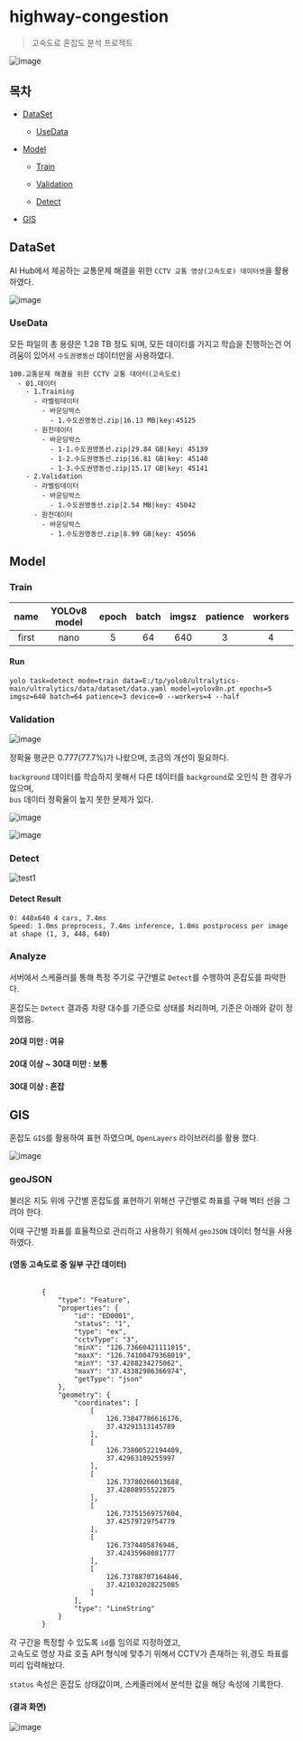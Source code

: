 # highway-congestion

> 고속도로 혼잡도 분석 프로젝트

![image](https://github.com/user-attachments/assets/3e0095f8-ebd8-4aab-93ce-2ef7460131c3)

## 목차
* [DataSet](#DataSet)

  * [UseData](#UseData)

* [Model](#Model)

  * [Train](#Train)

  * [Validation](#Validation)
 
  * [Detect](#Detect)
 
* [GIS](#GIS)

## DataSet

AI Hub에서 제공하는 교통문제 해결을 위한 `CCTV 교통 영상(고속도로) 데이터셋`을 활용하였다.

![image](https://github.com/user-attachments/assets/43685ff0-e5d3-44af-977a-cace2db4cf53)

### UseData

모든 파일의 총 용량은 1.28 TB 정도 되며, 모든 데이터를 가지고 학습을 진행하는건 어려움이 있어서 `수도권영동선` 데이터만을 사용하였다.

```
100.교통문제 해결을 위한 CCTV 교통 데아터(고속도로)
  - 01.데이터
    - 1.Training
      - 라벨링데이터
        - 바운딩박스
          - 1.수도권영동선.zip|16.13 MB|key:45125
      - 원천데이터
        - 바운딩박스
          - 1-1.수도권영동선.zip|29.84 GB|key: 45139
          - 1-2.수도권영동선.zip|16.81 GB|key: 45140
          - 1-3.수도권영동선.zip|15.17 GB|key: 45141
    - 2.Validation
      - 라벨링데이터
        - 바운딩박스
          - 1.수도권영동선.zip|2.54 MB|key: 45042
      - 원천데이터
        - 바운딩박스
          - 1.수도권영동선.zip|8.99 GB|key: 45056
```

## Model

### Train

|   name   | YOLOv8 model | epoch | batch | imgsz | patience | workers |
|:--------:|:------------:|:-----:|:-----:|:-----:|:--------:|:-------:|
|  first   |     nano     |   5   |  64   |  640  |     3    |    4    |

#### Run

```
yolo task=detect mode=train data=E:/tp/yolo8/ultralytics-main/ultralytics/data/dataset/data.yaml model=yolov8n.pt epochs=5 imgsz=640 batch=64 patience=3 device=0 --workers=4 --half
```

### Validation

![image](https://github.com/user-attachments/assets/afb5665f-56e8-49f9-9465-4bfcba07fd4c)

정확율 평균은 0.777(77.7%)가 나왔으며, 조금의 개선이 필요하다.

`background` 데이터를 학습하지 못해서 다른 데이터를 `background`로 오인식 한 경우가 많으며,<br/>
`bus` 데이터 정확율이 높지 못한 문제가 있다.

![image](https://github.com/user-attachments/assets/71e4abb7-8496-4b54-b552-08f262073062)

![image](https://github.com/user-attachments/assets/6b670c18-d47e-4d23-945d-087aa862a487)

### Detect

![test1](https://github.com/user-attachments/assets/c80f7f80-6667-4675-894a-8fb9cbe7bee0)

#### Detect Result

```
0: 448x640 4 cars, 7.4ms
Speed: 1.0ms preprocess, 7.4ms inference, 1.0ms postprocess per image at shape (1, 3, 448, 640)
```

### Analyze

서버에서 스케줄러를 통해 특정 주기로 구간별로 `Detect`를 수행하여 혼잡도를 파악한다.

혼잡도는 `Detect` 결과중 차량 대수를 기준으로 상태를 처리하며, 기준은 아래와 같이 정의했음.

#### 20대 미만 : 여유

#### 20대 이상 ~ 30대 미만 : 보통

#### 30대 이상 : 혼잡


## GIS

혼잡도 `GIS`를 활용하여 표현 하였으며, `OpenLayers` 라이브러리를 활용 했다.

![image](https://github.com/user-attachments/assets/88d64c1c-687e-496a-a7ec-9be193b4187d)

### geoJSON

불러온 지도 위에 구간별 혼잡도를 표현하기 위해선 구간별로 좌표를 구해 벡터 선을 그려야 한다.

이때 구간별 좌표를 효율적으로 관리하고 사용하기 위해서 `geoJSON` 데이터 형식을 사용하였다.

#### (영동 고속도로 중 일부 구간 데이터)
```
        
        {
            "type": "Feature",
            "properties": {
                "id": "ED0001",
                "status": "1",
                "type": "ex",
                "cctvType": "3",
                "minX": "126.73660421111015",
                "maxX": "126.74100479368019",
                "minY": "37.4288234275062",
                "maxY": "37.43382986366974",
                "getType": "json"
            },
            "geometry": {
                "coordinates": [
                    [
                        126.73847786616176,
                        37.43291513145789
                    ],
                    [
                        126.73800522194409,
                        37.42963109255997
                    ],
                    [
                        126.73780266013688,
                        37.42808955522875
                    ],
                    [
                        126.73751569757604,
                        37.42579729754779
                    ],
                    [
                        126.7374405876946,
                        37.42435968081777
                    ],
                    [
                        126.73788707164846,
                        37.421032028225085
                    ]
                ],
                "type": "LineString"
            }
        }
```

각 구간을 특정할 수 있도록  `id`를 임의로 지정하였고,  <BR/>
고속도로 영상 자료 호출 API 형식에 맞추기 위해서 CCTV가 존재하는 위,경도 좌표를 미리 입력해놨다. <BR/>

`status` 속성은 혼잡도 상태값이며, 스케줄러에서 분석한 값을 해당 속성에 기록한다.

#### (결과 화면)

![image](https://github.com/user-attachments/assets/e10f0980-4173-467f-af56-1d447c34422d)
